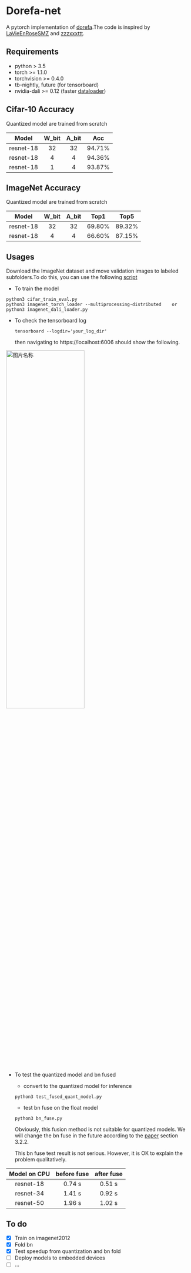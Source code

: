 # Dorefa-net 
A pytorch implementation of [dorefa](https://arxiv.org/abs/1606.06160).The code is inspired by [LaVieEnRoseSMZ](https://github.com/LaVieEnRoseSMZ/AutoBNN) and [zzzxxxttt](https://github.com/kuangliu/pytorch-cifar).

## Requirements
* python > 3.5
* torch >= 1.1.0
* torchvision >= 0.4.0
* tb-nightly, future (for tensorboard)
* nvidia-dali >= 0.12 (faster [dataloader](https://docs.nvidia.com/deeplearning/sdk/dali-developer-guide/docs/index.html#))

## Cifar-10 Accuracy

Quantized model are trained from scratch

| Model | W_bit | A_bit | Acc |
| :-: | :-: | :-: |:-: |
| resnet-18      | 32   |   32     | 94.71%     |
| resnet-18      |   4   |   4      |  94.36%     |
| resnet-18      |   1   |   4      |  93.87%     |


## ImageNet Accuracy

Quantized model are trained from scratch

| Model | W_bit | A_bit | Top1 |Top5 |
| :-: | :-: | :-: |:-: |:-: |
| resnet-18      | 32   |   32     | 69.80%     |89.32%  |
| resnet-18      | 4   |   4     | 66.60%     |87.15%  |

## Usages
Download the ImageNet dataset and move validation images to labeled subfolders.To do this, you can use the following [script](https://raw.githubusercontent.com/soumith/imagenetloader.torch/master/valprep.sh)
- To train the model 
```
python3 cifar_train_eval.py    
python3 imagenet_torch_loader --multiprocessing-distributed    or    python3 imagenet_dali_loader.py 
```
- To check the tensorboard log 
	```
	tensorboard --logdir='your_log_dir'
	```

	then navigating to https://localhost:6006 should show the following.

<img src="https://github.com/Jzz24/dorefa_pytorch/blob/master/doc/tensorboard.png" width = "65%" height = "50%" alt="图片名称" align="center" />

- To test the quantized model and bn fused 
	- convert to the quantized model for inference
	```
	python3 test_fused_quant_model.py
	```
	- test bn fuse on the float model
	```
	python3 bn_fuse.py
	```
	Obviously, this fusion method is not suitable for quantized models. We will change the bn fuse in the future according to the [paper](https://arxiv.org/pdf/1806.08342.pdf) section 3.2.2.
	
	This bn fuse test result is not serious. However, it is OK to explain the problem qualitatively.
	
	
| Model on CPU | before fuse | after fuse | 
| :-: | :-: | :-: |
| resnet-18      | 0.74 s   |   0.51 s     | 
| resnet-34      |   1.41 s   |   0.92 s      |  
| resnet-50      |   1.96 s   |   1.02 s      |  


## To do
- [x]    Train on imagenet2012
- [x]    Fold bn
- [x]    Test speedup from quantization and bn fold
- [ ]    Deploy models to embedded devices
- [ ]    ...
